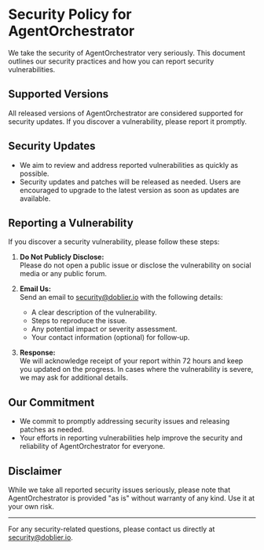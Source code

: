 # Security Policy for AgentOrchestrator

We take the security of AgentOrchestrator very seriously. This document outlines our security practices and how you can report security vulnerabilities.

## Supported Versions

All released versions of AgentOrchestrator are considered supported for security updates. If you discover a vulnerability, please report it promptly.

## Security Updates

- We aim to review and address reported vulnerabilities as quickly as possible.
- Security updates and patches will be released as needed. Users are encouraged to upgrade to the latest version as soon as updates are available.

## Reporting a Vulnerability

If you discover a security vulnerability, please follow these steps:

1. **Do Not Publicly Disclose:**  
   Please do not open a public issue or disclose the vulnerability on social media or any public forum.

2. **Email Us:**  
   Send an email to [security@doblier.io](mailto:security@doblier.io) with the following details:
   - A clear description of the vulnerability.
   - Steps to reproduce the issue.
   - Any potential impact or severity assessment.
   - Your contact information (optional) for follow‑up.

3. **Response:**  
   We will acknowledge receipt of your report within 72 hours and keep you updated on the progress. In cases where the vulnerability is severe, we may ask for additional details.

## Our Commitment

- We commit to promptly addressing security issues and releasing patches as needed.
- Your efforts in reporting vulnerabilities help improve the security and reliability of AgentOrchestrator for everyone.

## Disclaimer

While we take all reported security issues seriously, please note that AgentOrchestrator is provided "as is" without warranty of any kind. Use it at your own risk.

---

For any security-related questions, please contact us directly at [security@doblier.io](mailto:security@doblier.io).

